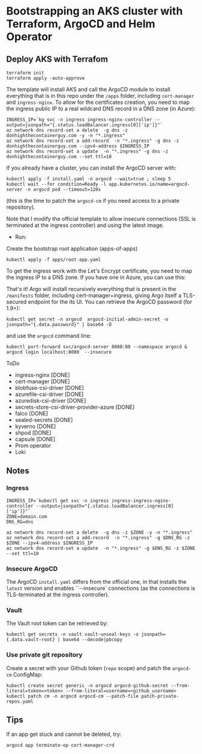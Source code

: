 # Bootstrapping an AKS cluster with Terraform, ArgoCD and Helm Operator

## Deploy AKS with Terrafom

```console
terraform init
terraform apply -auto-approve
```

The template will install AKS and call the ArgoCD module to install everything that is in this repo under the `/apps` folder, including `cert-manager` and `ingress-nginx`. To allow for the certificates creation, you need to map the ingress public IP to a real wildcard DNS record in a DNS zone (in Azure):

```console
INGRESS_IP=`kg svc -n ingress ingress-nginx-controller --output=jsonpath="{.status.loadBalancer.ingress[0]['ip']}"`
az network dns record-set a delete  -g dns -z donhighthecontainerguy.com -y -n "*.ingress"
az network dns record-set a add-record  -n "*.ingress" -g dns -z donhighthecontainerguy.com --ipv4-address $INGRESS_IP
az network dns record-set a update  -n "*.ingress" -g dns -z donhighthecontainerguy.com --set ttl=10
```

If you already have a cluster, you can install the ArgoCD server with:

```console
kubectl apply -f install.yaml -n argocd --wait=true ; sleep 5
kubectl wait --for condition=Ready -l app.kubernetes.io/name=argocd-server -n argocd pod --timeout=120s
```

(this is the time to patch the `argocd-cm` if you need access to a private repository).

Note that I modify the official template to allow insecure connections (SSL is terminated at the ingress controller) and using the latest image.

- Run:

Create the bootstrap root application (apps-of-apps)

```console
kubectl apply -f apps/root-app.yaml
```

To get the ingress work with the Let's Encrypt certificate, you need to map the ingress IP to a DNS zone. If you have one in Azure, you can use this:

That's it! Argo will install recursively everything that is present in the `/manifests` folder, including cert-manager+ingress, giving Argo itself a TLS-secured endpoint for the its UI. You can retrieve the ArgoCD password (for 1.9+):

```console
kubectl get secret -n argocd  argocd-initial-admin-secret -o jsonpath="{.data.password}" | base64 -D
```

and use the `argocd` command line:

```console
kubectl port-forward svc/argocd-server 8080:80 --namespace argocd & argocd login localhost:8080  --insecure
```

ToDo

- ingress-nginx [DONE]
- cert-manager [DONE]
- blobfuse-csi-driver [DONE]
- azurefile-csi-driver [DONE]
- azuredisk-csi-driver [DONE]
- secrets-store-csi-driver-provider-azure [DONE]
- falco [DONE]
- sealed-secrets [DONE]
- kyverno [DONE]
- shpod [DONE]
- capsule [DONE]
- Prom operator
- Loki

## Notes

### Ingress

```console
INGRESS_IP=`kubectl get svc -n ingress ingress-ingress-nginx-controller --output=jsonpath="{.status.loadBalancer.ingress[0]['ip']}"`
ZONE=domain.com
DNS_RG=dns

az network dns record-set a delete  -g dns -z $ZONE -y -n "*.ingress"
az network dns record-set a add-record  -n "*.ingress" -g $DNS_RG -z $ZONE --ipv4-address $INGRESS_IP
az network dns record-set a update  -n "*.ingress" -g $DNS_RG -z $ZONE --set ttl=10
```

### Insecure ArgoCD

The ArgoCD `install.yaml` differs from the official one, in that installs the `latest` version and enables ``--insecure` connections (as the
connections is TLS-terminated at the ingress controller).

### Vault

The Vault root token can be retrieved by:

```console
kubectl get secrets -n vault vault-unseal-keys -o jsonpath={.data.vault-root} | base64 --decode|pbcopy
```

### Use private git repository

Create a secret with your Github token (`repo` scope) and patch the `argocd-cm` ConfigMap:

```console
kubectl create secret generic -n argocd argocd-github-secret --from-literal=token=<token> --from-literal=username=<github_username>
kubectl patch cm -n argocd argocd-cm --patch-file patch-private-repos.yaml
```

## Tips

If an app get stuck and cannot be deleted, try:

```console
argocd app terminate-op cert-manager-crd
```
